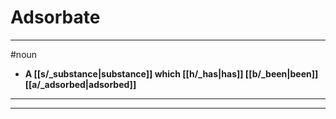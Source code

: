 # Adsorbate
---
#noun
- **A [[s/_substance|substance]] which [[h/_has|has]] [[b/_been|been]] [[a/_adsorbed|adsorbed]]**
---
---
